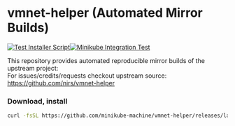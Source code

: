 # vmnet-helper (Automated Mirror Builds)
[![Test Installer Script](https://github.com/minikube-machine/vmnet-helper/actions/workflows/test.yml/badge.svg)](https://github.com/minikube-machine/vmnet-helper/actions/workflows/test.yml)[![Minikube Integration Test](https://github.com/minikube-machine/vmnet-helper/actions/workflows/minikube-integration.yaml/badge.svg)](https://github.com/minikube-machine/vmnet-helper/actions/workflows/minikube-integration.yaml)

This repository provides automated reproducible mirror builds of the upstream project:  
For issues/credits/requests checkout upstream source: https://github.com/nirs/vmnet-helper

### Download, install
```sh
curl -fsSL https://github.com/minikube-machine/vmnet-helper/releases/latest/download/install.sh | bash
```

